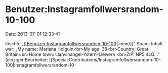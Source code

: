 Benutzer:Instagramfollwersrandom-10-100
=======================================

Date: 2013-07-01 12:33:41

löschte
„\[\[[Benutzer:Instagramfollwersrandom-10-100](http://www.yacy-websearch.net/wiki/index.php?title=Benutzer:Instagramfollwersrandom-10-100&action=edit&redlink=1 "Benutzer:Instagramfollwersrandom-10-100 (Seite nicht vorhanden)"){.new}\]\]"
Spam: Inhalt war: „My name: Mariana Holguin\<br\>My age:
38\<br\>Country: Great Britain\<br\>Home town:
Llanvihangel-Ystern-Llewern \<br\>ZIP: NP5 4LQ..." (einziger Bearbeiter:
\[\[Special:Contributions/Instagramfollwersrandom-10-100\|Instagramfollwersrandom-10-
